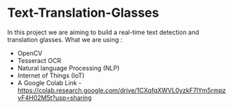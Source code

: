 # Text-Translation-Glasses
In this project we are aiming to build a real-time text detection and translation glasses. 
What we are using :
- OpenCV
- Tesseract OCR
- Natural language Processing (NLP)
- Internet of Things (IoT)
- A Google Colab Link - https://colab.research.google.com/drive/1CXqfqXWVL0yzkF7lYm5rmpzvF4H02M5t?usp=sharing
